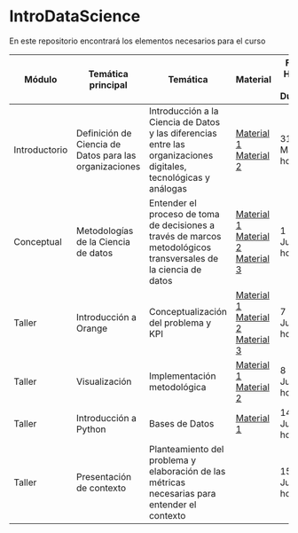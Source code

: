 # IntroDataScience

En este repositorio encontrará los elementos necesarios para el curso




| Módulo       | Temática principal                               | Temática                                                                                                    | Material                                                                                    | Fecha, Horario y Duración | Talleres |
|--------------|--------------------------------------------------|-------------------------------------------------------------------------------------------------------------|---------------------------------------------------------------------------------------------|---------------------------|----------|
| Introductorio | Definición de Ciencia de Datos para las organizaciones | Introducción a la Ciencia de Datos y las diferencias entre las organizaciones digitales, tecnológicas y análogas | [Material 1 ](https://services.hbsp.harvard.edu/api/courses/1172034/items/BEP646-PDF-ENG/sclinks/35bbac70c7689bdf3eb71eb6b11c25eb)             [Material 2](https://github.com/Andres1984/IntroDataScience/blob/main/Documentos/PrimeraSesioncert.pdf)| 31 de Mayo 4 horas       |       [Ejercicio 1](https://github.com/Andres1984/IntroDataScience/blob/main/Codigos/Sesi%C3%B3n1.ipynb)  [Capstone](https://github.com/Andres1984/IntroDataScience/blob/main/Documentos/Capstone.pdf) |
| Conceptual   | Metodologías de la Ciencia de datos             | Entender el proceso de toma de decisiones a través de marcos metodológicos transversales de la ciencia de datos | [Material 1](https://hbsp.harvard.edu/tu/3b116c3c) [Material 2](https://www.youtube.com/watch?v=CxjZ7Ikjaqc) [Material 3](https://www.youtube.com/watch?v=N7XuevGTlDc)                                                                                             | 1 de Junio 4 horas       |   [Ejercicio 2](https://github.com/Andres1984/IntroDataScience/blob/main/Codigos/Sesión%202.ipynb)      |
| Taller       | Introducción a Orange  | Conceptualización del problema y KPI | [Material 1 ](https://hbsp.harvard.edu/tu/4562c027)  [Material 2](https://hbsp.harvard.edu/tu/60235d12) [Material 3](https://github.com/Andres1984/IntroDataScience/blob/main/Documentos/BSCfordatascience.pdf)                                                                                                  | 7 de Junio 4 horas       |    [Ejercicio 3](https://github.com/Andres1984/IntroDataScience/blob/main/Codigos/Sesión%203.ipynb)      |
| Taller       | Visualización   | Implementación metodológica |    [Material 1](https://hbsp.harvard.edu/tu/59038302) [Material 2](https://hbsp.harvard.edu/tu/0029ece6)         | 8 de Junio 4 horas       |   [Ejercicio 4](https://github.com/Andres1984/IntroDataScience/blob/main/Codigos/Sesión%204.ipynb)       | 
| Taller | Introducción a Python                          | Bases de Datos                                                                                              |       [Material 1](https://github.com/Andres1984/IntroDataScience/blob/main/Codigos/SesionBasesdedatos.ipynb)                                                                                      | 14 de Junio 4 horas       |      [Taller Aplicado](https://github.com/Andres1984/IntroDataScience/blob/main/Documentos/TallerPython-3.pdf)    |
| Taller       | Presentación de contexto | Planteamiento del problema y elaboración de las métricas necesarias para entender el contexto                                                                     |                                                                                             | 15 de Junio 4 horas        |          |
